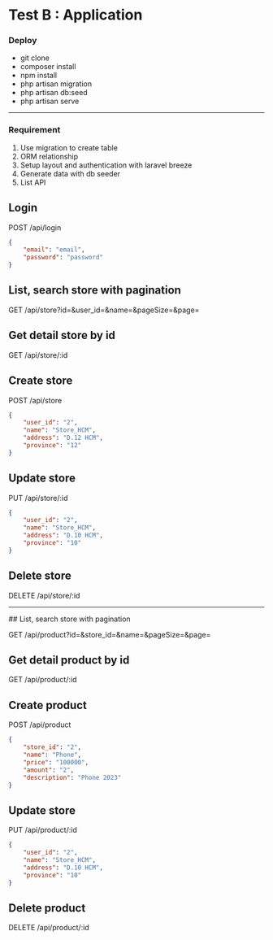 # Test B : Application

### Deploy

-   git clone
-   composer install
-   npm install
-   php artisan migration
-   php artisan db:seed
-   php artisan serve

<hr>

### Requirement

1. Use migration to create table
2. ORM relationship
3. Setup layout and authentication with laravel breeze
4. Generate data with db seeder
5. List API

## Login

POST /api/login

```json
{
    "email": "email",
    "password": "password"
}
```

## List, search store with pagination

GET /api/store?id=&user_id=&name=&pageSize=&page=

## Get detail store by id

GET /api/store/:id

## Create store

POST /api/store

```json
{
    "user_id": "2",
    "name": "Store_HCM",
    "address": "D.12 HCM",
    "province": "12"
}
```

## Update store

PUT /api/store/:id

```json
{
    "user_id": "2",
    "name": "Store_HCM",
    "address": "D.10 HCM",
    "province": "10"
}
```

## Delete store

DELETE /api/store/:id

<hr>
## List, search store with pagination

GET /api/product?id=&store_id=&name=&pageSize=&page=

## Get detail product by id

GET /api/product/:id

## Create product

POST /api/product

```json
{
    "store_id": "2",
    "name": "Phone",
    "price": "100000",
    "amount": "2",
    "description": "Phone 2023"
}
```

## Update store

PUT /api/product/:id

```json
{
    "user_id": "2",
    "name": "Store_HCM",
    "address": "D.10 HCM",
    "province": "10"
}
```

## Delete product

DELETE /api/product/:id
